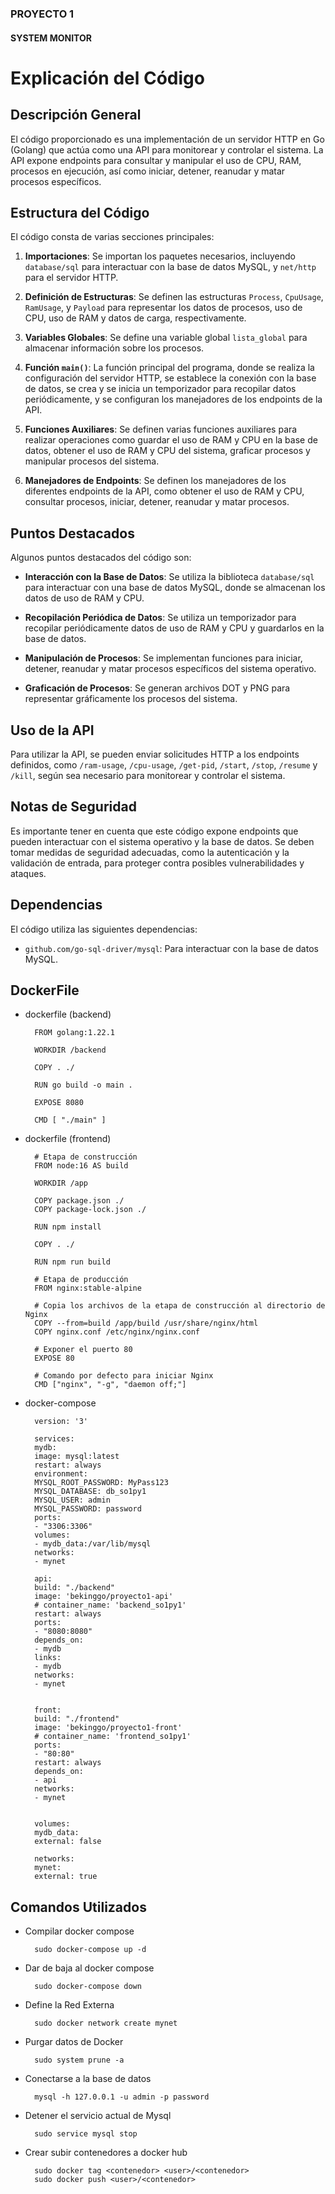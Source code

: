 ### PROYECTO 1
#### SYSTEM MONITOR

# Explicación del Código

## Descripción General
El código proporcionado es una implementación de un servidor HTTP en Go (Golang) que actúa como una API para monitorear y controlar el sistema. La API expone endpoints para consultar y manipular el uso de CPU, RAM, procesos en ejecución, así como iniciar, detener, reanudar y matar procesos específicos.

## Estructura del Código
El código consta de varias secciones principales:

1. **Importaciones**: Se importan los paquetes necesarios, incluyendo `database/sql` para interactuar con la base de datos MySQL, y `net/http` para el servidor HTTP.
   
2. **Definición de Estructuras**: Se definen las estructuras `Process`, `CpuUsage`, `RamUsage`, y `Payload` para representar los datos de procesos, uso de CPU, uso de RAM y datos de carga, respectivamente.

3. **Variables Globales**: Se define una variable global `lista_global` para almacenar información sobre los procesos.

4. **Función `main()`**: La función principal del programa, donde se realiza la configuración del servidor HTTP, se establece la conexión con la base de datos, se crea y se inicia un temporizador para recopilar datos periódicamente, y se configuran los manejadores de los endpoints de la API.

5. **Funciones Auxiliares**: Se definen varias funciones auxiliares para realizar operaciones como guardar el uso de RAM y CPU en la base de datos, obtener el uso de RAM y CPU del sistema, graficar procesos y manipular procesos del sistema.

6. **Manejadores de Endpoints**: Se definen los manejadores de los diferentes endpoints de la API, como obtener el uso de RAM y CPU, consultar procesos, iniciar, detener, reanudar y matar procesos.

## Puntos Destacados
Algunos puntos destacados del código son:

- **Interacción con la Base de Datos**: Se utiliza la biblioteca `database/sql` para interactuar con una base de datos MySQL, donde se almacenan los datos de uso de RAM y CPU.

- **Recopilación Periódica de Datos**: Se utiliza un temporizador para recopilar periódicamente datos de uso de RAM y CPU y guardarlos en la base de datos.

- **Manipulación de Procesos**: Se implementan funciones para iniciar, detener, reanudar y matar procesos específicos del sistema operativo.

- **Graficación de Procesos**: Se generan archivos DOT y PNG para representar gráficamente los procesos del sistema.

## Uso de la API
Para utilizar la API, se pueden enviar solicitudes HTTP a los endpoints definidos, como `/ram-usage`, `/cpu-usage`, `/get-pid`, `/start`, `/stop`, `/resume` y `/kill`, según sea necesario para monitorear y controlar el sistema.

## Notas de Seguridad
Es importante tener en cuenta que este código expone endpoints que pueden interactuar con el sistema operativo y la base de datos. Se deben tomar medidas de seguridad adecuadas, como la autenticación y la validación de entrada, para proteger contra posibles vulnerabilidades y ataques.

## Dependencias
El código utiliza las siguientes dependencias:

- `github.com/go-sql-driver/mysql`: Para interactuar con la base de datos MySQL.

## DockerFile

- dockerfile (backend)

        FROM golang:1.22.1

        WORKDIR /backend

        COPY . ./

        RUN go build -o main .

        EXPOSE 8080

        CMD [ "./main" ]


- dockerfile (frontend)

        # Etapa de construcción
        FROM node:16 AS build

        WORKDIR /app

        COPY package.json ./
        COPY package-lock.json ./

        RUN npm install

        COPY . ./

        RUN npm run build

        # Etapa de producción
        FROM nginx:stable-alpine

        # Copia los archivos de la etapa de construcción al directorio de Nginx
        COPY --from=build /app/build /usr/share/nginx/html
        COPY nginx.conf /etc/nginx/nginx.conf

        # Exponer el puerto 80
        EXPOSE 80

        # Comando por defecto para iniciar Nginx
        CMD ["nginx", "-g", "daemon off;"]

- docker-compose

        version: '3'

        services:
        mydb:
        image: mysql:latest
        restart: always
        environment:
        MYSQL_ROOT_PASSWORD: MyPass123
        MYSQL_DATABASE: db_so1py1
        MYSQL_USER: admin
        MYSQL_PASSWORD: password
        ports:
        - "3306:3306"
        volumes:
        - mydb_data:/var/lib/mysql
        networks:
        - mynet

        api:
        build: "./backend"
        image: 'bekinggo/proyecto1-api'
        # container_name: 'backend_so1py1'
        restart: always
        ports:
        - "8080:8080"
        depends_on:
        - mydb
        links:
        - mydb
        networks:
        - mynet


        front:
        build: "./frontend"
        image: 'bekinggo/proyecto1-front'
        # container_name: 'frontend_so1py1'
        ports:
        - "80:80"
        restart: always
        depends_on:
        - api
        networks:
        - mynet


        volumes:
        mydb_data:
        external: false
        
        networks:
        mynet:
        external: true


## Comandos Utilizados

- Compilar docker compose

        sudo docker-compose up -d

- Dar de baja al docker compose

        sudo docker-compose down

- Define la Red Externa

        sudo docker network create mynet

- Purgar datos de Docker

        sudo system prune -a

- Conectarse a la base de datos

        mysql -h 127.0.0.1 -u admin -p password

- Detener el servicio actual de Mysql

        sudo service mysql stop

- Crear subir contenedores a docker hub

        sudo docker tag <contenedor> <user>/<contenedor>
        sudo docker push <user>/<contenedor>

